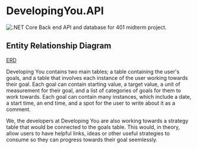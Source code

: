 # DevelopingYou.API
![.NET Core](https://github.com/Team-FIR3/DevelopingYou.API/workflows/.NET%20Core/badge.svg)
Back end API and database for 401 midterm project.

## Entity Relationship Diagram
[ERD](/assets/ERD.jpg)

Developing You contains two main tables; a table containing the user's goals, and a table that involves each instance of the user working towards their goal. 
Each goal can contain starting value, a target value, a unit of measurement for their goal, and a list of categories of goals for them to work towards. 
Each goal can contain many instances, which include a date, a start time, an end time, and a spot for the user to write about it as a comment.  

We, the developers at Developing You are also working towards a strategy table that would be connected to the goals table. 
This would, in theory, allow users to have helpful links, ideas or other useful strategies to consume so they can progress towards their goal seemlessly.  




